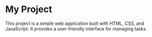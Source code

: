 # My Project

This project is a simple web application built with HTML, CSS, and JavaScript. It provides a user-friendly interface for managing tasks.
